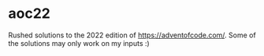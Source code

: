 # aoc22
Rushed solutions to the 2022 edition of https://adventofcode.com/. Some of the solutions may only work on my inputs :)
